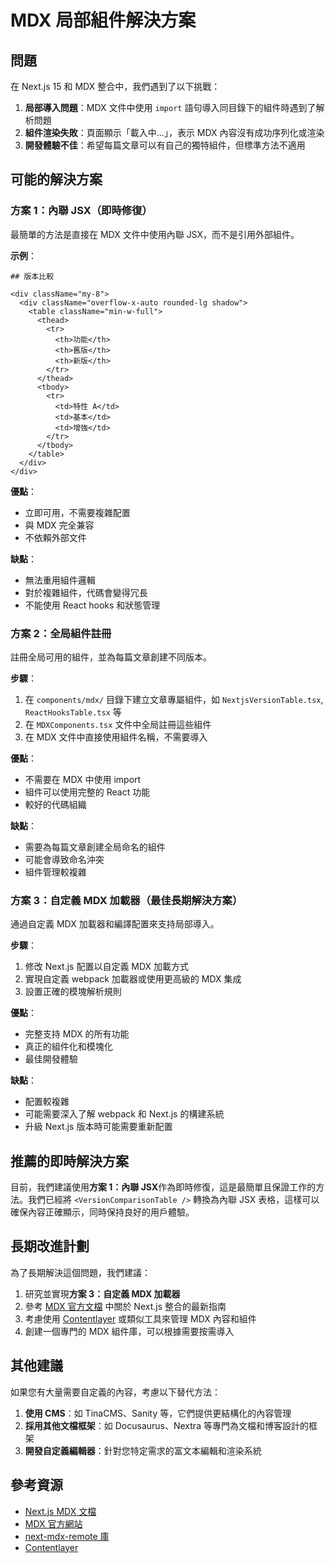 # MDX 局部組件解決方案

## 問題

在 Next.js 15 和 MDX 整合中，我們遇到了以下挑戰：

1. **局部導入問題**：MDX 文件中使用 `import` 語句導入同目錄下的組件時遇到了解析問題
2. **組件渲染失敗**：頁面顯示「載入中...」，表示 MDX 內容沒有成功序列化或渲染
3. **開發體驗不佳**：希望每篇文章可以有自己的獨特組件，但標準方法不適用

## 可能的解決方案

### 方案 1：內聯 JSX（即時修復）

最簡單的方法是直接在 MDX 文件中使用內聯 JSX，而不是引用外部組件。

**示例**：
```mdx
## 版本比較

<div className="my-8">
  <div className="overflow-x-auto rounded-lg shadow">
    <table className="min-w-full">
      <thead>
        <tr>
          <th>功能</th>
          <th>舊版</th>
          <th>新版</th>
        </tr>
      </thead>
      <tbody>
        <tr>
          <td>特性 A</td>
          <td>基本</td>
          <td>增強</td>
        </tr>
      </tbody>
    </table>
  </div>
</div>
```

**優點**：
- 立即可用，不需要複雜配置
- 與 MDX 完全兼容
- 不依賴外部文件

**缺點**：
- 無法重用組件邏輯
- 對於複雜組件，代碼會變得冗長
- 不能使用 React hooks 和狀態管理

### 方案 2：全局組件註冊

註冊全局可用的組件，並為每篇文章創建不同版本。

**步驟**：
1. 在 `components/mdx/` 目錄下建立文章專屬組件，如 `NextjsVersionTable.tsx`, `ReactHooksTable.tsx` 等
2. 在 `MDXComponents.tsx` 文件中全局註冊這些組件
3. 在 MDX 文件中直接使用組件名稱，不需要導入

**優點**：
- 不需要在 MDX 中使用 import
- 組件可以使用完整的 React 功能
- 較好的代碼組織

**缺點**：
- 需要為每篇文章創建全局命名的組件
- 可能會導致命名沖突
- 組件管理較複雜

### 方案 3：自定義 MDX 加載器（最佳長期解決方案）

通過自定義 MDX 加載器和編譯配置來支持局部導入。

**步驟**：
1. 修改 Next.js 配置以自定義 MDX 加載方式
2. 實現自定義 webpack 加載器或使用更高級的 MDX 集成
3. 設置正確的模塊解析規則

**優點**：
- 完整支持 MDX 的所有功能
- 真正的組件化和模塊化
- 最佳開發體驗

**缺點**：
- 配置較複雜
- 可能需要深入了解 webpack 和 Next.js 的構建系統
- 升級 Next.js 版本時可能需要重新配置

## 推薦的即時解決方案

目前，我們建議使用**方案 1：內聯 JSX**作為即時修復，這是最簡單且保證工作的方法。我們已經將 `<VersionComparisonTable />` 轉換為內聯 JSX 表格，這樣可以確保內容正確顯示，同時保持良好的用戶體驗。

## 長期改進計劃

為了長期解決這個問題，我們建議：

1. 研究並實現**方案 3：自定義 MDX 加載器**
2. 參考 [MDX 官方文檔](https://mdxjs.com/guides/nextjs/) 中關於 Next.js 整合的最新指南
3. 考慮使用 [Contentlayer](https://contentlayer.dev/) 或類似工具來管理 MDX 內容和組件
4. 創建一個專門的 MDX 組件庫，可以根據需要按需導入

## 其他建議

如果您有大量需要自定義的內容，考慮以下替代方法：

1. **使用 CMS**：如 TinaCMS、Sanity 等，它們提供更結構化的內容管理
2. **採用其他文檔框架**：如 Docusaurus、Nextra 等專門為文檔和博客設計的框架
3. **開發自定義編輯器**：針對您特定需求的富文本編輯和渲染系統

## 參考資源

- [Next.js MDX 文檔](https://nextjs.org/docs/advanced-features/using-mdx)
- [MDX 官方網站](https://mdxjs.com/)
- [next-mdx-remote 庫](https://github.com/hashicorp/next-mdx-remote)
- [Contentlayer](https://contentlayer.dev/)
